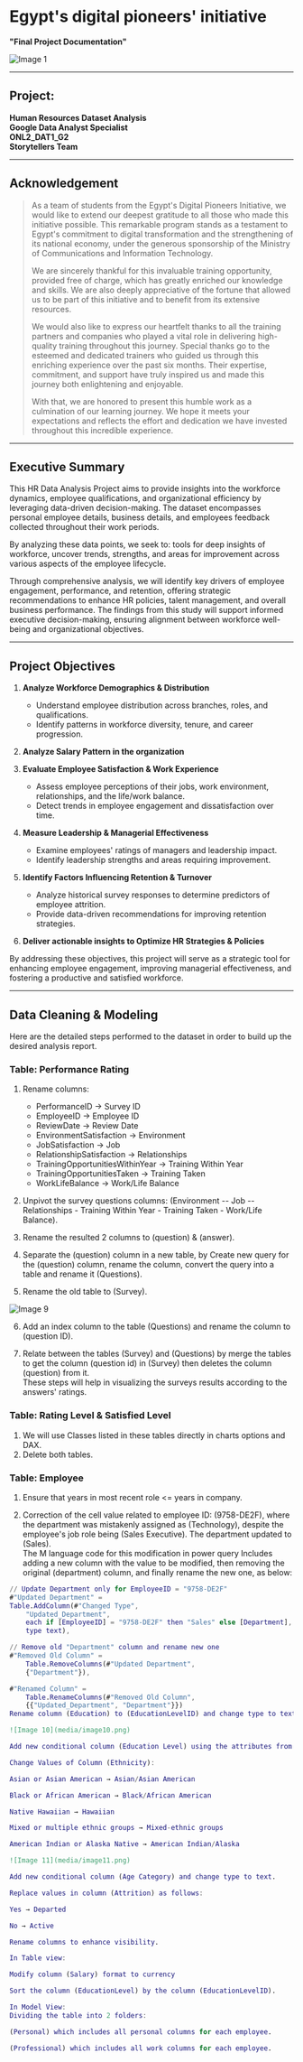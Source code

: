 # Egypt's digital pioneers' initiative  
**"Final Project Documentation"**  

![Image 1](media/image1.png)

---

## **Project:**  
**Human Resources Dataset Analysis**  
**Google Data Analyst Specialist**  
**ONL2_DAT1_G2**  
**Storytellers Team**  

---

## **Acknowledgement**  
> As a team of students from the Egypt's Digital Pioneers Initiative, we would like to extend our deepest gratitude to all those who made this initiative possible. This remarkable program stands as a testament to Egypt's commitment to digital transformation and the strengthening of its national economy, under the generous sponsorship of the Ministry of Communications and Information Technology.  
>  
> We are sincerely thankful for this invaluable training opportunity, provided free of charge, which has greatly enriched our knowledge and skills. We are also deeply appreciative of the fortune that allowed us to be part of this initiative and to benefit from its extensive resources.  
>  
> We would also like to express our heartfelt thanks to all the training partners and companies who played a vital role in delivering high-quality training throughout this journey. Special thanks go to the esteemed and dedicated trainers who guided us through this enriching experience over the past six months. Their expertise, commitment, and support have truly inspired us and made this journey both enlightening and enjoyable.  
>  
> With that, we are honored to present this humble work as a culmination of our learning journey. We hope it meets your expectations and reflects the effort and dedication we have invested throughout this incredible experience.  

---

## **Executive Summary**  
This HR Data Analysis Project aims to provide insights into the workforce dynamics, employee qualifications, and organizational efficiency by leveraging data-driven decision-making. The dataset encompasses personal employee details, business details, and employees feedback collected throughout their work periods.  

By analyzing these data points, we seek to: tools for deep insights of workforce, uncover trends, strengths, and areas for improvement across various aspects of the employee lifecycle.  

Through comprehensive analysis, we will identify key drivers of employee engagement, performance, and retention, offering strategic recommendations to enhance HR policies, talent management, and overall business performance. The findings from this study will support informed executive decision-making, ensuring alignment between workforce well-being and organizational objectives.  

---

## **Project Objectives**  
1. **Analyze Workforce Demographics & Distribution**  
   - Understand employee distribution across branches, roles, and qualifications.  
   - Identify patterns in workforce diversity, tenure, and career progression.  

2. **Analyze Salary Pattern in the organization**  

3. **Evaluate Employee Satisfaction & Work Experience**  
   - Assess employee perceptions of their jobs, work environment, relationships, and the life/work balance.  
   - Detect trends in employee engagement and dissatisfaction over time.  

4. **Measure Leadership & Managerial Effectiveness**  
   - Examine employees' ratings of managers and leadership impact.  
   - Identify leadership strengths and areas requiring improvement.  

5. **Identify Factors Influencing Retention & Turnover**  
   - Analyze historical survey responses to determine predictors of employee attrition.  
   - Provide data-driven recommendations for improving retention strategies.  

6. **Deliver actionable insights to Optimize HR Strategies & Policies**  

By addressing these objectives, this project will serve as a strategic tool for enhancing employee engagement, improving managerial effectiveness, and fostering a productive and satisfied workforce.  

---

## **Data Cleaning & Modeling**  
Here are the detailed steps performed to the dataset in order to build up the desired analysis report.  

### **Table: Performance Rating**  
1. Rename columns:  
   - PerformanceID → Survey ID  
   - EmployeeID → Employee ID  
   - ReviewDate → Review Date  
   - EnvironmentSatisfaction → Environment  
   - JobSatisfaction → Job  
   - RelationshipSatisfaction → Relationships  
   - TrainingOpportunitiesWithinYear → Training Within Year  
   - TrainingOpportunitiesTaken → Training Taken  
   - WorkLifeBalance → Work/Life Balance  

2. Unpivot the survey questions columns: (Environment -- Job -- Relationships - Training Within Year - Training Taken - Work/Life Balance).  

3. Rename the resulted 2 columns to (question) & (answer).  

4. Separate the (question) column in a new table, by Create new query for the (question) column, rename the column, convert the query into a table and rename it (Questions).  

5. Rename the old table to (Survey).  

![Image 9](media/image9.png)  

6. Add an index column to the table (Questions) and rename the column to (question ID).  

7. Relate between the tables (Survey) and (Questions) by merge the tables to get the column (question id) in (Survey) then deletes the column (question) from it.  
   These steps will help in visualizing the surveys results according to the answers' ratings.  

### **Table: Rating Level & Satisfied Level**  
1. We will use Classes listed in these tables directly in charts options and DAX.  
2. Delete both tables.  

### **Table: Employee**  
1. Ensure that years in most recent role <= years in company.  

2. Correction of the cell value related to employee ID: (9758-DE2F), where the department was mistakenly assigned as (Technology), despite the employee's job role being (Sales Executive). The department updated to (Sales).  
   The M language code for this modification in power query Includes adding a new column with the value to be modified, then removing the original (department) column, and finally rename the new one, as below:  

```m
// Update Department only for EmployeeID = "9758-DE2F"
#"Updated Department" =
Table.AddColumn(#"Changed Type",
    "Updated_Department",
    each if [EmployeeID] = "9758-DE2F" then "Sales" else [Department],
    type text),

// Remove old "Department" column and rename new one
#"Removed Old Column" =
    Table.RemoveColumns(#"Updated Department",
    {"Department"}),

#"Renamed Column" =
    Table.RenameColumns(#"Removed Old Column",
    {{"Updated_Department", "Department"}})
Rename column (Education) to (EducationLevelID) and change type to text.

![Image 10](media/image10.png)

Add new conditional column (Education Level) using the attributes from table (EducationLevel) and change type to text.

Change Values of Column (Ethnicity):

Asian or Asian American → Asian/Asian American

Black or African American → Black/African American

Native Hawaiian → Hawaiian

Mixed or multiple ethnic groups → Mixed-ethnic groups

American Indian or Alaska Native → American Indian/Alaska

![Image 11](media/image11.png)

Add new conditional column (Age Category) and change type to text.

Replace values in column (Attrition) as follows:

Yes → Departed

No → Active

Rename columns to enhance visibility.

In Table view:

Modify column (Salary) format to currency

Sort the column (EducationLevel) by the column (EducationLevelID).

In Model View:
Dividing the table into 2 folders:

(Personal) which includes all personal columns for each employee.

(Professional) which includes all work columns for each employee.
